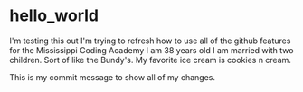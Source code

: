 # hello_world
I'm testing this out
I'm trying to refresh how to use all of the github features for the Mississippi Coding Academy
I am 38 years old
I am married with two children. Sort of like the Bundy's.
My favorite ice cream is cookies n cream.

This is my commit message to show all of my changes.
